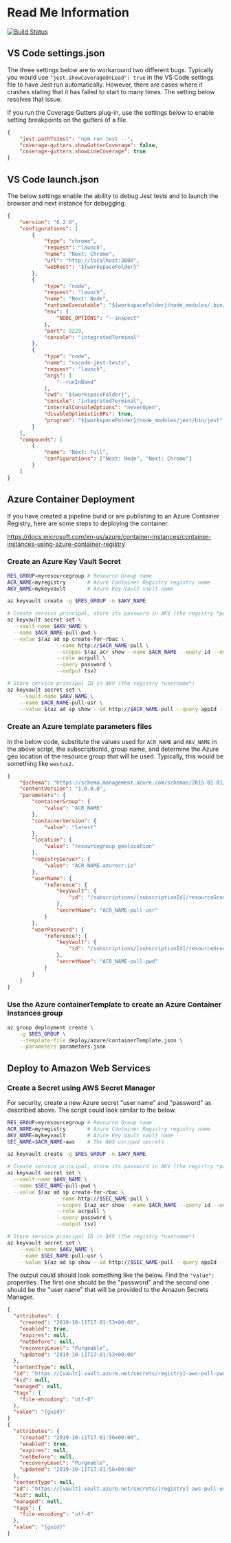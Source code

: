 # Read Me Information

[![Build Status](https://dev.azure.com/4252/NextJSDemo/_apis/build/status/icpenguins.nextjsdemo?branchName=master)](https://dev.azure.com/4252/NextJSDemo/_build/latest?definitionId=1&branchName=master)

## VS Code settings.json

The three settings below are to workaround two different bugs. Typically you would use `"jest.showCoverageOnLoad": true` in the VS Code settings file to have Jest run automatically. However, there are cases where it crashes stating that it has failed to start to many times. The setting below resolves that issue.

If you run the Coverage Gutters plug-in, use the settings below to enable setting breakpoints on the gutters of a file.

```json
{
    "jest.pathToJest": "npm run test --",
    "coverage-gutters.showGutterCoverage": false,
    "coverage-gutters.showLineCoverage": true
}
```

## VS Code launch.json

The below settings enable the ability to debug Jest tests and to launch the browser and next instance for debugging.

```json
{
    "version": "0.2.0",
    "configurations": [
        {
            "type": "chrome",
            "request": "launch",
            "name": "Next: Chrome",
            "url": "http://localhost:3000",
            "webRoot": "${workspaceFolder}"
        },
        {
            "type": "node",
            "request": "launch",
            "name": "Next: Node",
            "runtimeExecutable": "${workspaceFolder}/node_modules/.bin/next",
            "env": {
                "NODE_OPTIONS": "--inspect"
            },
            "port": 9229,
            "console": "integratedTerminal"
        },
        {
            "type": "node",
            "name": "vscode-jest-tests",
            "request": "launch",
            "args": [
                "--runInBand"
            ],
            "cwd": "${workspaceFolder}",
            "console": "integratedTerminal",
            "internalConsoleOptions": "neverOpen",
            "disableOptimisticBPs": true,
            "program": "${workspaceFolder}/node_modules/jest/bin/jest"
        }
    ],
    "compounds": [
        {
            "name": "Next: Full",
            "configurations": ["Next: Node", "Next: Chrome"]
        }
    ]
}
```

## Azure Container Deployment

If you have created a pipeline build or are publishing to an Azure Container Registry, here are some steps to deploying the container.

<https://docs.microsoft.com/en-us/azure/container-instances/container-instances-using-azure-container-registry>

### Create an Azure Key Vault Secret

```bash
RES_GROUP=myresourcegroup # Resource Group name
ACR_NAME=myregistry       # Azure Container Registry registry name
AKV_NAME=mykeyvault       # Azure Key Vault vault name

az keyvault create -g $RES_GROUP -n $AKV_NAME

# Create service principal, store its password in AKV (the registry *password*)
az keyvault secret set \
  --vault-name $AKV_NAME \
  --name $ACR_NAME-pull-pwd \
  --value $(az ad sp create-for-rbac \
                --name http://$ACR_NAME-pull \
                --scopes $(az acr show --name $ACR_NAME --query id --output tsv) \
                --role acrpull \
                --query password \
                --output tsv)

# Store service principal ID in AKV (the registry *username*)
az keyvault secret set \
    --vault-name $AKV_NAME \
    --name $ACR_NAME-pull-usr \
    --value $(az ad sp show --id http://$ACR_NAME-pull --query appId --output tsv)
```

### Create an Azure template parameters files

In the below code, substitute the values used for `ACR_NAME` and `AKV_NAME` in the above script, the subscriptionId, group name, and determine the Azure geo location of the resource group that will be used. Typically, this would be something like `westus2`.

```json
{
    "$schema": "https://schema.management.azure.com/schemas/2015-01-01/deploymentParameters.json#",
    "contentVersion": "1.0.0.0",
    "parameters": {
        "containerGroup": {
            "value": "ACR_NAME"
        },
        "containerVersion": {
            "value": "latest"
        },
        "location": {
            "value": "resourcegroup_geolocation"
        },
        "registryServer": {
            "value": "ACR_NAME.azurecr.io"
        },
        "userName": {
            "reference": {
                "keyVault": {
                    "id": "/subscriptions/[subscriptionId]/resourceGroups/[name]/providers/Microsoft.KeyVault/vaults/[AKV_NAME]"
                },
                "secretName": "ACR_NAME-pull-usr"
            }
        },
        "userPassword": {
            "reference": {
                "keyVault": {
                    "id": "/subscriptions/[subscriptionId]/resourceGroups/[name]/providers/Microsoft.KeyVault/vaults/[AKV_NAME]"
                },
                "secretName": "ACR_NAME-pull-pwd"
            }
        }
    }
}
```

### Use the Azure containerTemplate to create an Azure Container Instances group

```bash
az group deployment create \
    -g $RES_GROUP \
    --template-file deploy/azure/containerTemplate.json \
    --parameters parameters.json
```

## Deploy to Amazon Web Services

### Create a Secret using AWS Secret Manager

For security, create a new Azure secret "user name" and "password" as described above. The script could look similar to the below.

```bash
RES_GROUP=myresourcegroup # Resource Group name
ACR_NAME=myregistry       # Azure Container Registry registry name
AKV_NAME=mykeyvault       # Azure Key Vault vault name
SEC_NAME=$ACR_NAME-aws    # The AWS usr/pwd secrets

az keyvault create -g $RES_GROUP -n $AKV_NAME

# Create service principal, store its password in AKV (the registry *password*)
az keyvault secret set \
  --vault-name $AKV_NAME \
  --name $SEC_NAME-pull-pwd \
  --value $(az ad sp create-for-rbac \
                --name http://$SEC_NAME-pull \
                --scopes $(az acr show --name $ACR_NAME --query id --output tsv) \
                --role acrpull \
                --query password \
                --output tsv)

# Store service principal ID in AKV (the registry *username*)
az keyvault secret set \
    --vault-name $AKV_NAME \
    --name $SEC_NAME-pull-usr \
    --value $(az ad sp show --id http://$SEC_NAME-pull --query appId --output tsv)
```

The output could should look something like the below. Find the `"value":` properties. The first one should be the "password" and the second one should be the "user name" that will be provided to the Amazon Secrets Manager.

```json
{
  "attributes": {
    "created": "2019-10-11T17:01:53+00:00",
    "enabled": true,
    "expires": null,
    "notBefore": null,
    "recoveryLevel": "Purgeable",
    "updated": "2019-10-11T17:01:53+00:00"
  },
  "contentType": null,
  "id": "https://[vault].vault.azure.net/secrets/registry]-aws-pull-pwd/{[a-z0-9]+}",
  "kid": null,
  "managed": null,
  "tags": {
    "file-encoding": "utf-8"
  },
  "value": "{guid}"
}
{
  "attributes": {
    "created": "2019-10-11T17:01:56+00:00",
    "enabled": true,
    "expires": null,
    "notBefore": null,
    "recoveryLevel": "Purgeable",
    "updated": "2019-10-11T17:01:56+00:00"
  },
  "contentType": null,
  "id": "https://[vault].vault.azure.net/secrets/[registry]-aws-pull-usr/{[a-z0-9]+}",
  "kid": null,
  "managed": null,
  "tags": {
    "file-encoding": "utf-8"
  },
  "value": "{guid}"
}
```
